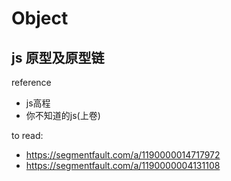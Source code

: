 # Object

## js 原型及原型链

reference
- js高程
- 你不知道的js(上卷)

to read:
- https://segmentfault.com/a/1190000014717972
- https://segmentfault.com/a/1190000004131108